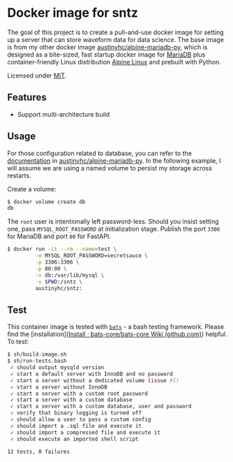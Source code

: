 # Docker image for sntz

The goal of this project is to create a pull-and-use docker image for setting up a server that can store waveform data for data science. The base image is from my other docker image [austinyhc/alpine-mariadb-py](https://hub.docker.com/repository/docker/austinyhc/alpine-mariadb-py), which is designed as a bite-sized, fast startup docker image for [MariaDB](https://mariadb.org/) plus container-friendly Linux distribution [Alpine Linux](https://alpinelinux.org/) and prebuilt with Python.

Licensed under [MIT](https://github.com/jbergstroem/mariadb-alpine/blob/master/LICENSE).

## Features

- Support multi-architecture build

## Usage

For those configuration related to database, you can refer to the [documentation](https://github.com/austinyhc/dockerfiles/tree/master/alpine-mariadb-py#usage) in [austinyhc/alpine-mariadb-py](https://hub.docker.com/repository/docker/austinyhc/alpine-mariadb-py). In the following example, I will assume we are using a named volume to persist my storage across restarts.

Create a volume:

```sh
$ docker volume create db
db
```

The `root` user is intentionally left password-less. Should you insist setting one, pass `MYSQL_ROOT_PASSWORD` at initialization stage. Publish the port `3306` for MariaDB and port `80` for FastAPI.

```sh
$ docker run -it --rm --name=test \
         -e MYSQL_ROOT_PASSWORD=secretsauce \
         -p 3306:3306 \
         -p 80:80 \
         -v db:/var/lib/mysql \
         -v $PWD:/sntz \
         austinyhc/sntz:
```

## Test

This container image is tested with [`bats`](https://github.com/bats-core/bats-core) - a bash testing framework. Please find the [installation]([Install · bats-core/bats-core Wiki (github.com)](https://github.com/bats-core/bats-core/wiki/Install)) helpful. To test:

```sh
$ sh/build-image.sh
$ sh/run-tests.bash
 ✓ should output mysqld version
 ✓ start a default server with InnoDB and no password
 ✓ start a server without a dedicated volume (issue #1)
 ✓ start a server without InnoDB
 ✓ start a server with a custom root password
 ✓ start a server with a custom database
 ✓ start a server with a custom database, user and password
 ✓ verify that binary logging is turned off
 ✓ should allow a user to pass a custom config
 ✓ should import a .sql file and execute it
 ✓ should import a compressed file and execute it
 ✓ should execute an imported shell script

12 tests, 0 failures
```


